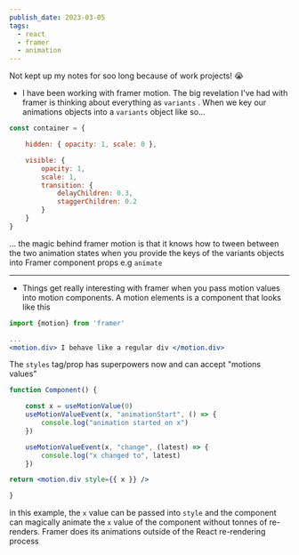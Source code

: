 ```yaml
---
publish_date: 2023-03-05
tags:
  - react
  - framer
  - animation
---
```

 Not kept up my notes for soo long because of work projects! 😭 

 - I have been working with framer motion. The big revelation I've had with framer is thinking about everything as `variants` .   When we key our animations objects into a `variants` object like so...

```js
const container = {

	hidden: { opacity: 1, scale: 0 },

	visible: {
		opacity: 1,
		scale: 1,
		transition: {
			delayChildren: 0.3,
			staggerChildren: 0.2
		}
	}
}
```


... the magic behind framer motion is that it knows how to tween between the two animation states when you provide the keys of the variants objects into Framer component props e.g `animate`

---

- Things get really interesting with framer when you pass motion values into motion components. A motion elements is a component that looks like this 
  
```jsx
import {motion} from 'framer'

...
<motion.div> I behave like a regular div </motion.div>
```

The `styles` tag/prop has superpowers now and can accept  "motions values"

```jsx
function Component() {

	const x = useMotionValue(0)
	useMotionValueEvent(x, "animationStart", () => {
		console.log("animation started on x")
	})

	useMotionValueEvent(x, "change", (latest) => {
		console.log("x changed to", latest)
	})

return <motion.div style={{ x }} />

}
```

in this example, the `x` value can be passed into `style` and the component can magically animate the `x` value of the component without tonnes of re-renders. Framer does its animations outside of the React re-rendering process


